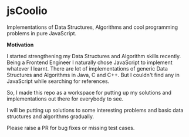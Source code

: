 # jsCoolio
Implementations of Data Structures, Algorithms and cool programming problems in pure JavaScript.

**Motivation**

I started strengthening my Data Structures and Algorithm skills recently. Being a Frontend Engineer I naturally chose JavaScript to implement whatever I learnt. There are lot of implementations of generic Data Structures and Algorithms in Java, C and C++. But I couldn't find any in JavaScript while searching for references. 

So, I made this repo as a workspace for putting up my solutions and implementations out there for everybody to see. 

I will be putting up solutions to some interesting problems and basic data structures and algorithms gradually. 

Please raise a PR for bug fixes or missing test cases.
